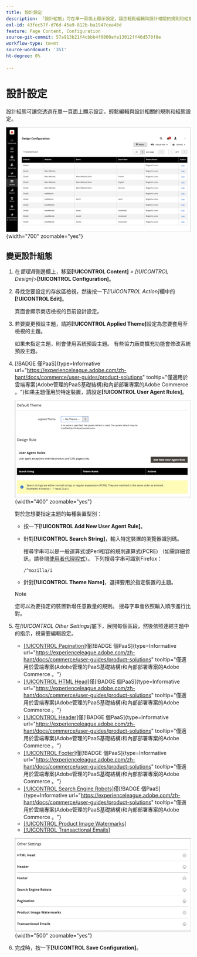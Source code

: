 ```yaml
---
title: 設計設定
description: 「設計組態」可在單一頁面上顯示設定，讓您輕鬆編輯與設計相關的規則和組態設定。
exl-id: 43fec57f-d76d-45a9-812b-ba1947cea46d
feature: Page Content, Configuration
source-git-commit: 57a913b21f4cbbb4f0800afe13012ff46d578f8e
workflow-type: tm+mt
source-wordcount: '351'
ht-degree: 0%

---
```


# 設計設定

設計組態可讓您透過在單一頁面上顯示設定，輕鬆編輯與設計相關的規則和組態設定。

![設計設定頁面](./assets/configuration.png){width="700" zoomable="yes"}

## 變更設計組態

1. 在&#x200B;_管理員_&#x200B;側邊欄上，移至&#x200B;**[!UICONTROL Content]** > _[!UICONTROL Design]_>**[!UICONTROL Configuration]**。

1. 尋找您要設定的存放區檢視，然後按一下&#x200B;_[!UICONTROL Action]_&#x200B;欄中的&#x200B;**[!UICONTROL Edit]**。

   頁面會顯示商店檢視的目前設計設定。

1. 若要變更預設主題，請將&#x200B;**[!UICONTROL Applied Theme]**&#x200B;設定為您要套用至檢視的主題。

   如果未指定主題，則會使用系統預設主題。 有些協力廠商擴充功能會修改系統預設主題。

1. [!BADGE 僅PaaS]{type=Informative url="https://experienceleague.adobe.com/zh-hant/docs/commerce/user-guides/product-solutions" tooltip="僅適用於雲端專案(Adobe管理的PaaS基礎結構)和內部部署專案的Adobe Commerce 。"}如果主題僅用於特定裝置，請設定&#x200B;**[!UICONTROL User Agent Rules]**。

   ![使用者代理程式規則](./assets/configuration-user-agent-rules.png){width="400" zoomable="yes"}

   對於您想要指定主題的每種裝置型別：

   - 按一下&#x200B;**[!UICONTROL Add New User Agent Rule]**。

   - 針對&#x200B;**[!UICONTROL Search String]**，輸入特定裝置的瀏覽器識別碼。

     搜尋字串可以是一般運算式或Perl相容的規則運算式(PCRE) （如需詳細資訊，請參閱[使用者代理程式](https://en.wikipedia.org/wiki/User_agent)）。 下列搜尋字串可識別Firefox：

         /^mozilla/i
     
   - 針對&#x200B;**[!UICONTROL Theme Name]**，選擇要用於指定裝置的主題。

   >[!NOTE]
   >
   >您可以為要指定的裝置新增任意數量的規則。 搜尋字串會依照輸入順序進行比對。

1. 在&#x200B;_[!UICONTROL Other Settings]_&#x200B;底下，展開每個區段，然後依照連結主題中的指示，視需要編輯設定。

   - [[!UICONTROL Pagination]](../catalog/navigation-product-listings.md#pagination-controls)僅[!BADGE 個PaaS]{type=Informative url="https://experienceleague.adobe.com/zh-hant/docs/commerce/user-guides/product-solutions" tooltip="僅適用於雲端專案(Adobe管理的PaaS基礎結構)和內部部署專案的Adobe Commerce 。"}
   - [[!UICONTROL HTML Head]](page-setup.md#html-head)僅[!BADGE 個PaaS]{type=Informative url="https://experienceleague.adobe.com/zh-hant/docs/commerce/user-guides/product-solutions" tooltip="僅適用於雲端專案(Adobe管理的PaaS基礎結構)和內部部署專案的Adobe Commerce 。"}
   - [[!UICONTROL Header]](page-setup.md#header)僅[!BADGE 個PaaS]{type=Informative url="https://experienceleague.adobe.com/zh-hant/docs/commerce/user-guides/product-solutions" tooltip="僅適用於雲端專案(Adobe管理的PaaS基礎結構)和內部部署專案的Adobe Commerce 。"}
   - [[!UICONTROL Footer]](page-setup.md#footer)僅[!BADGE 個PaaS]{type=Informative url="https://experienceleague.adobe.com/zh-hant/docs/commerce/user-guides/product-solutions" tooltip="僅適用於雲端專案(Adobe管理的PaaS基礎結構)和內部部署專案的Adobe Commerce 。"}
   - [[!UICONTROL Search Engine Robots]](../merchandising-promotions/seo-overview.md#search-engine-robots)僅[!BADGE 個PaaS]{type=Informative url="https://experienceleague.adobe.com/zh-hant/docs/commerce/user-guides/product-solutions" tooltip="僅適用於雲端專案(Adobe管理的PaaS基礎結構)和內部部署專案的Adobe Commerce 。"}
   - [[!UICONTROL Product Image Watermarks]](../catalog/product-image.md#watermarks)
   - [[!UICONTROL Transactional Emails]](../systems/email-templates.md#configure-email-templates)

   ![影響設計的其他設定](./assets/configuration-other-settings.png){width="500" zoomable="yes"}

1. 完成時，按一下&#x200B;**[!UICONTROL Save Configuration]**。
